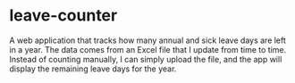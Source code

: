 # leave-counter
A web application that tracks how many annual and sick leave days are left in a year. The data comes from an Excel file that I update from time to time. Instead of counting manually, I can simply upload the file, and the app will display the remaining leave days for the year.
